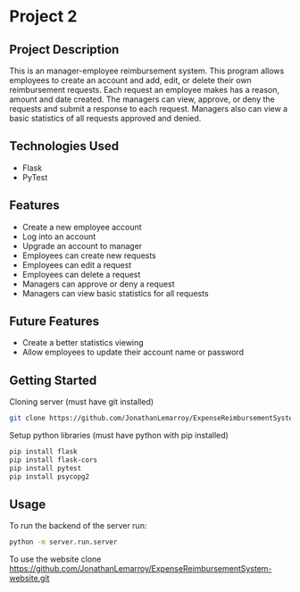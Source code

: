 # Project 2

## Project Description

This is an manager-employee reimbursement system. This program allows employees to create an account and add, edit, or delete their own reimbursement requests. Each request an employee makes has a reason, amount and date created. The managers can view, approve, or deny the requests and submit a response to each request. Managers also can view a basic statistics of all requests approved and denied.

## Technologies Used

* Flask
* PyTest

## Features

* Create a new employee account
* Log into an account
* Upgrade an account to manager
* Employees can create new requests
* Employees can edit a request
* Employees can delete a request
* Managers can approve or deny a request
* Managers can view basic statistics for all requests

## Future Features

* Create a better statistics viewing
* Allow employees to update their account name or password

## Getting Started

Cloning server (must have git installed)

```bash
git clone https://github.com/JonathanLemarroy/ExpenseReimbursementSystem-server.git
```

Setup python libraries (must have python with pip installed)

```bash
pip install flask
pip install flask-cors
pip install pytest
pip install psycopg2
```

## Usage

To run the backend of the server run:

```bash
python -m server.run.server
```

To use the website clone <https://github.com/JonathanLemarroy/ExpenseReimbursementSystem-website.git>
